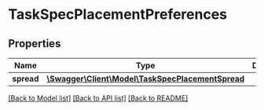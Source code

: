 # TaskSpecPlacementPreferences

## Properties
Name | Type | Description | Notes
------------ | ------------- | ------------- | -------------
**spread** | [**\Swagger\Client\Model\TaskSpecPlacementSpread**](TaskSpecPlacementSpread.md) |  | [optional] 

[[Back to Model list]](../README.md#documentation-for-models) [[Back to API list]](../README.md#documentation-for-api-endpoints) [[Back to README]](../README.md)


